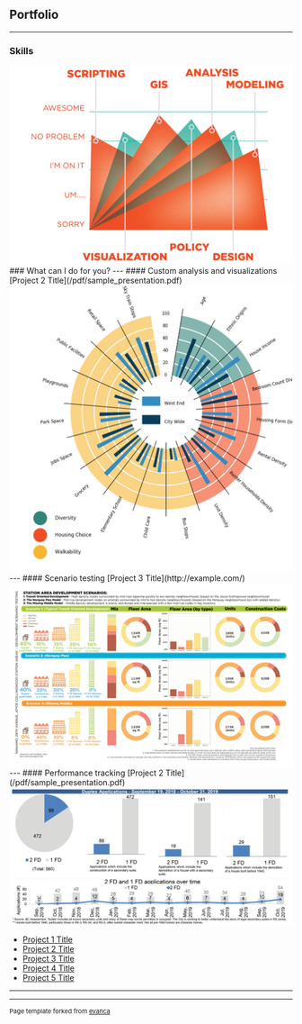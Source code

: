 ## Portfolio
---
### Skills
<img src="images/MarkHart_Skills.png?raw=true"/>
### What can I do for you?
---
#### Custom analysis and visualizations
[Project 2 Title](/pdf/sample_presentation.pdf)
<img src="images/MarkHart_CompleteCommunities.png?raw=true"/>
---
#### Scenario testing
[Project 3 Title](http://example.com/)
<img src="images/MarkHart_ScenarioTesting.png?raw=true"/>
---
#### Performance tracking
[Project 2 Title](/pdf/sample_presentation.pdf)
<img src="images/MarkHart_PerformanceTracking.png?raw=true"/>

- [Project 1 Title](http://example.com/)
- [Project 2 Title](http://example.com/)
- [Project 3 Title](http://example.com/)
- [Project 4 Title](http://example.com/)
- [Project 5 Title](http://example.com/)

---




---
<p style="font-size:11px">Page template forked from <a href="https://github.com/evanca/quick-portfolio">evanca</a></p>
<!-- Remove above link if you don't want to attibute -->
